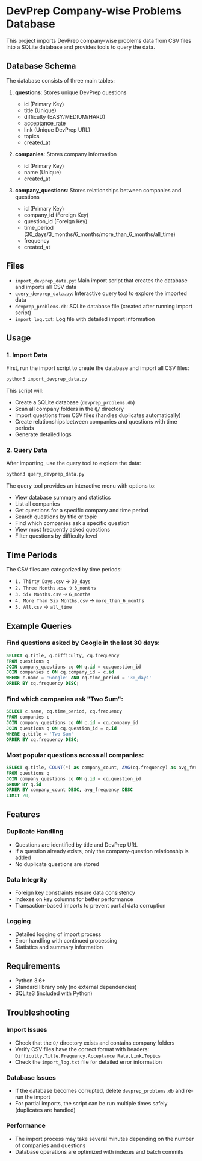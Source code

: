 # DevPrep Company-wise Problems Database

This project imports DevPrep company-wise problems data from CSV files into a SQLite database and provides tools to query the data.

## Database Schema

The database consists of three main tables:

1. **questions**: Stores unique DevPrep questions
   - id (Primary Key)
   - title (Unique)
   - difficulty (EASY/MEDIUM/HARD)
   - acceptance_rate
   - link (Unique DevPrep URL)
   - topics
   - created_at

2. **companies**: Stores company information
   - id (Primary Key)
   - name (Unique)
   - created_at

3. **company_questions**: Stores relationships between companies and questions
   - id (Primary Key)
   - company_id (Foreign Key)
   - question_id (Foreign Key)
   - time_period (30_days/3_months/6_months/more_than_6_months/all_time)
   - frequency
   - created_at

## Files

- `import_devprep_data.py`: Main import script that creates the database and imports all CSV data
- `query_devprep_data.py`: Interactive query tool to explore the imported data
- `devprep_problems.db`: SQLite database file (created after running import script)
- `import_log.txt`: Log file with detailed import information

## Usage

### 1. Import Data

First, run the import script to create the database and import all CSV files:

```bash
python3 import_devprep_data.py
```

This script will:
- Create a SQLite database (`devprep_problems.db`)
- Scan all company folders in the `Q/` directory
- Import questions from CSV files (handles duplicates automatically)
- Create relationships between companies and questions with time periods
- Generate detailed logs

### 2. Query Data

After importing, use the query tool to explore the data:

```bash
python3 query_devprep_data.py
```

The query tool provides an interactive menu with options to:
- View database summary and statistics
- List all companies
- Get questions for a specific company and time period
- Search questions by title or topic
- Find which companies ask a specific question
- View most frequently asked questions
- Filter questions by difficulty level

## Time Periods

The CSV files are categorized by time periods:
- `1. Thirty Days.csv` → `30_days`
- `2. Three Months.csv` → `3_months`
- `3. Six Months.csv` → `6_months`
- `4. More Than Six Months.csv` → `more_than_6_months`
- `5. All.csv` → `all_time`

## Example Queries

### Find questions asked by Google in the last 30 days:
```sql
SELECT q.title, q.difficulty, cq.frequency
FROM questions q
JOIN company_questions cq ON q.id = cq.question_id
JOIN companies c ON cq.company_id = c.id
WHERE c.name = 'Google' AND cq.time_period = '30_days'
ORDER BY cq.frequency DESC;
```

### Find which companies ask "Two Sum":
```sql
SELECT c.name, cq.time_period, cq.frequency
FROM companies c
JOIN company_questions cq ON c.id = cq.company_id
JOIN questions q ON cq.question_id = q.id
WHERE q.title = 'Two Sum'
ORDER BY cq.frequency DESC;
```

### Most popular questions across all companies:
```sql
SELECT q.title, COUNT(*) as company_count, AVG(cq.frequency) as avg_frequency
FROM questions q
JOIN company_questions cq ON q.id = cq.question_id
GROUP BY q.id
ORDER BY company_count DESC, avg_frequency DESC
LIMIT 20;
```

## Features

### Duplicate Handling
- Questions are identified by title and DevPrep URL
- If a question already exists, only the company-question relationship is added
- No duplicate questions are stored

### Data Integrity
- Foreign key constraints ensure data consistency
- Indexes on key columns for better performance
- Transaction-based imports to prevent partial data corruption

### Logging
- Detailed logging of import process
- Error handling with continued processing
- Statistics and summary information

## Requirements

- Python 3.6+
- Standard library only (no external dependencies)
- SQLite3 (included with Python)

## Troubleshooting

### Import Issues
- Check that the `Q/` directory exists and contains company folders
- Verify CSV files have the correct format with headers: `Difficulty,Title,Frequency,Acceptance Rate,Link,Topics`
- Check the `import_log.txt` file for detailed error information

### Database Issues
- If the database becomes corrupted, delete `devprep_problems.db` and re-run the import
- For partial imports, the script can be run multiple times safely (duplicates are handled)

### Performance
- The import process may take several minutes depending on the number of companies and questions
- Database operations are optimized with indexes and batch commits
